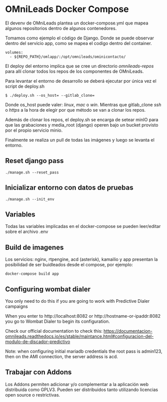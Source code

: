 # OMniLeads Docker Compose

El devenv de OMniLeads plantea un docker-compose.yml que mapea algunos repositorios dentro de algunos contenedores.

Tomamos como ejemplo el código de Django. Donde se puede observar dentro del servicio app, como se mapea el codigo dentro del container.

```
volumes:
  - ${REPO_PATH}/omlapp/:/opt/omnileads/ominicontacto/
```

El deploy del entorno implica que se cree un directorio *omnileads-repos* para allí clonar todos los repos
de los componentes de OMniLeads.

Para levantar el entorno de desarrollo se deberá ejecutar por única vez el script de deploy.sh

```
$ ./deploy.sh --os_host= --gitlab_clone=
```
Donde os_host puede valer: *linux*, *mac* o *win*. Mientras que gitlab_clone *ssh* o *https* a la hora de
elegir por que método se van a clonar los repos.

Además de clonar los repos, el deploy.sh se encarga de setear minIO para que las grabaciones y media_root (django)
operen bajo un bucket provisto por el propio servicio minio.

Finalmente se realiza un pull de todas las imágenes y luego se levanta el entorno.

## Reset django pass

```
./manage.sh --reset_pass
```

## Inicializar entorno con datos de pruebas

```
./manage.sh --init_env
```

## Variables

Todas las variables implicadas en el docker-compose se pueden leer/editar sobre el archivo .env

## Build de imagenes

Los servicios: nginx, rtpengine, acd (asterisk), kamailio y app presentan la posibilidad de ser buidleados
desde el compose, por ejemplo:


```
docker-compose build app
```

## Configuring wombat dialer

You only need to do this if you are going to work with Predictive Dialer campaigns

When you enter to http://localhost:8082 or http://hostname-or-ipaddr:8082 you go to Wombat Dialer to begin its configuration. 

Check our official documentation to check this: https://documentacion-omnileads.readthedocs.io/es/stable/maintance.html#configuracion-del-modulo-de-discador-predictivo

Note: when configuring initial mariadb credentials the root pass is admin123, then on the AMI connection, the server address is acd.

## Trabajar con Addons

Los Addons permiten adicionar y/o complementar a la aplicación web distribuida como GPLV3. Pueden ser distribuidos tanto utilizando 
licencias open source o restrictivas. 

